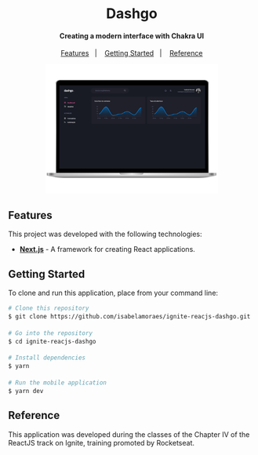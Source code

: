 <h1 align="center">
  Dashgo
</h1>

<h4 align="center">
  Creating a modern interface with Chakra UI
</h4>

<p align="center">
  <a href="#features">Features</a>&nbsp;&nbsp;&nbsp;|&nbsp;&nbsp;&nbsp;
  <a href="#getting-started">Getting Started</a>&nbsp;&nbsp;&nbsp;|&nbsp;&nbsp;&nbsp;
  <a href="#reference">Reference</a>
</p>

<p align="center">
  <img alt="Application Demo" src="https://github.com/isabelamoraes/ignite-reactjs-dashgo/blob/main/demo/web.jpg?raw=true" width="70%">
</p>

## Features

This project was developed with the following technologies:

- **[Next.js](https://nextjs.org/)** - A framework for creating React applications.

## Getting Started

To clone and run this application, place from your command line:

```bash
# Clone this repository
$ git clone https://github.com/isabelamoraes/ignite-reacjs-dashgo.git

# Go into the repository
$ cd ignite-reacjs-dashgo

# Install dependencies
$ yarn

# Run the mobile application
$ yarn dev

```

## Reference

This application was developed during the classes of the Chapter IV of the ReactJS track on Ignite, training promoted by Rocketseat.
